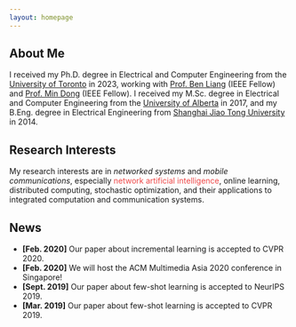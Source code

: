 ```yaml
---
layout: homepage
---
```


## About Me

I received my Ph.D. degree in Electrical and Computer Engineering from the [University of Toronto](https://www.utoronto.ca) in 2023, working with [Prof. Ben Liang](https://www.comm.utoronto.ca/~liang/) (IEEE Fellow) and [Prof. Min Dong](https://sites.google.com/ontariotechu.net/dong) (IEEE Fellow). I received my M.Sc. degree in Electrical and Computer Engineering from the [University of Alberta](https://www.ualberta.ca/en/index.html) in 2017, and my B.Eng. degree in Electrical Engineering from [Shanghai Jiao Tong University](https://en.sjtu.edu.cn/) in 2014. 

## Research Interests
My research interests are in <i>networked systems</i> and <i>mobile communications</i>, especially <span style="color:#EF4848">network artificial intelligence</span>, online learning, distributed computing, stochastic optimization, and their applications to integrated computation and communication systems.

## News

- **[Feb. 2020]** Our paper about incremental learning is accepted to CVPR 2020.
- **[Feb. 2020]** We will host the ACM Multimedia Asia 2020 conference in Singapore!
- **[Sept. 2019]** Our paper about few-shot learning is accepted to NeurIPS 2019.
- **[Mar. 2019]** Our paper about few-shot learning is accepted to CVPR 2019.


